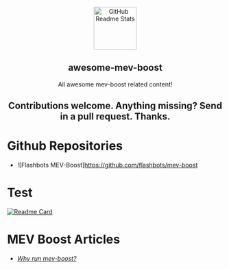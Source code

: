 <p align="center">
 <img width="100px" src="https://res.cloudinary.com/anuraghazra/image/upload/v1594908242/logo_ccswme.svg" align="center" alt="GitHub Readme Stats" />
 <h2 align="center">awesome-mev-boost</h2>
 <p align="center">All awesome mev-boost related content!</p>
</p>
<p align="center">
    <h2 align="center">Contributions welcome. Anything missing? Send in a pull request. Thanks.</h2>
</p>

# Github Repositories
- ![Flashbots MEV-Boost]https://github.com/flashbots/mev-boost

# Test
[![Readme Card](https://github-readme-stats.vercel.app/api/pin/?username=flashbots&repo=mev-boost&show_owner=true)](https://github.com/flashbots/mev-boost)

# MEV Boost Articles
-  *[Why run mev-boost?](https://writings.flashbots.net/writings/why-run-mevboost/ "MEV-Boost")*